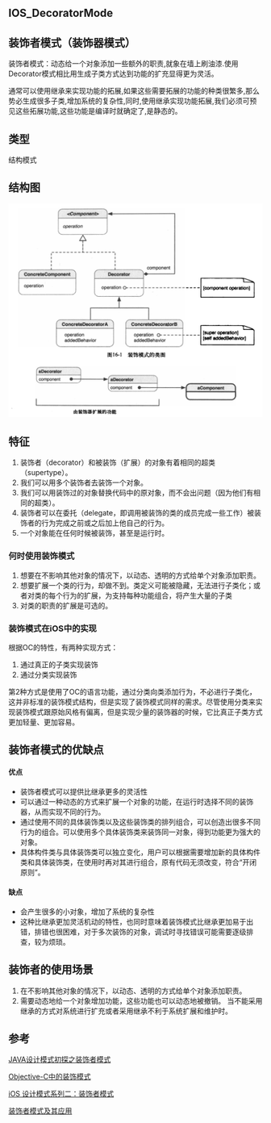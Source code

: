 ## IOS_DecoratorMode

## 装饰者模式（装饰器模式）

装饰者模式：动态给一个对象添加一些额外的职责,就象在墙上刷油漆.使用Decorator模式相比用生成子类方式达到功能的扩充显得更为灵活。

通常可以使用继承来实现功能的拓展,如果这些需要拓展的功能的种类很繁多,那么势必生成很多子类,增加系统的复杂性,同时,使用继承实现功能拓展,我们必须可预见这些拓展功能,这些功能是编译时就确定了,是静态的。

## 类型
结构模式

## 结构图
![装饰者模式](./Resource/decorator.png)

## 特征
1. 装饰者（decorator）和被装饰（扩展）的对象有着相同的超类（supertype）。
2. 我们可以用多个装饰者去装饰一个对象。
3. 我们可以用装饰过的对象替换代码中的原对象，而不会出问题（因为他们有相同的超类）。
4. 装饰者可以在委托（delegate，即调用被装饰的类的成员完成一些工作）被装饰者的行为完成之前或之后加上他自己的行为。
5. 一个对象能在任何时候被装饰，甚至是运行时。

### 何时使用装饰模式
1. 想要在不影响其他对象的情况下，以动态、透明的方式给单个对象添加职责。
2. 想要扩展一个类的行为，却做不到。类定义可能被隐藏，无法进行子类化；或者对类的每个行为的扩展，为支持每种功能组合，将产生大量的子类
3. 对类的职责的扩展是可选的。

### 装饰模式在iOS中的实现

根据OC的特性，有两种实现方式：

1. 通过真正的子类实现装饰
2. 通过分类实现装饰

第2种方式是使用了OC的语言功能，通过分类向类添加行为，不必进行子类化，这并非标准的装饰模式结构，但是实现了装饰模式同样的需求。尽管使用分类来实现装饰模式跟原始风格有偏离，但是实现少量的装饰器的时候，它比真正子类方式更加轻量、更加容易。

## 装饰者模式的优缺点
#### 优点
* 装饰者模式可以提供比继承更多的灵活性
* 可以通过一种动态的方式来扩展一个对象的功能，在运行时选择不同的装饰器，从而实现不同的行为。
* 通过使用不同的具体装饰类以及这些装饰类的排列组合，可以创造出很多不同行为的组合。可以使用多个具体装饰类来装饰同一对象，得到功能更为强大的对象。
* 具体构件类与具体装饰类可以独立变化，用户可以根据需要增加新的具体构件类和具体装饰类，在使用时再对其进行组合，原有代码无须改变，符合“开闭原则”。

#### 缺点
* 会产生很多的小对象，增加了系统的复杂性
* 这种比继承更加灵活机动的特性，也同时意味着装饰模式比继承更加易于出错，排错也很困难，对于多次装饰的对象，调试时寻找错误可能需要逐级排查，较为烦琐。

## 装饰者的使用场景

1. 在不影响其他对象的情况下，以动态、透明的方式给单个对象添加职责。
2. 需要动态地给一个对象增加功能，这些功能也可以动态地被撤销。  当不能采用继承的方式对系统进行扩充或者采用继承不利于系统扩展和维护时。

## 参考
[JAVA设计模式初探之装饰者模式](https://blog.csdn.net/jason0539/article/details/22713711)

[Objective-C中的装饰模式](https://www.jianshu.com/p/fe1cc2978a1d)

[iOS 设计模式系列二：装饰者模式
](https://www.jianshu.com/p/b4832dc54a95)

[装饰者模式及其应用
](https://blog.csdn.net/gdutxiaoxu/article/details/51885105)